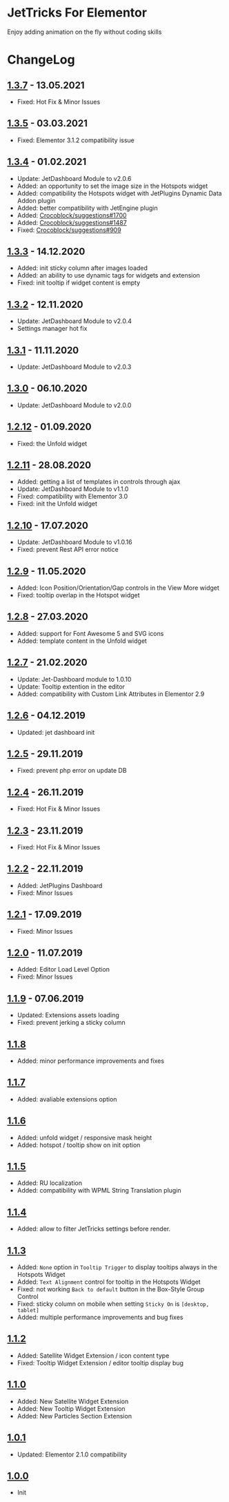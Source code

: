 # JetTricks For Elementor

Enjoy adding animation on the fly without coding skills

# ChangeLog

## [1.3.7](https://github.com/ZemezLab/jet-tricks/releases/tag/1.3.7) - 13.05.2021
* Fixed: Hot Fix & Minor Issues

## [1.3.5](https://github.com/ZemezLab/jet-tricks/releases/tag/1.3.5) - 03.03.2021
* Fixed: Elementor 3.1.2 compatibility issue

## [1.3.4](https://github.com/ZemezLab/jet-tricks/releases/tag/1.3.4) - 01.02.2021
* Update: JetDashboard Module to v2.0.6
* Added: an opportunity to set the image size in the Hotspots widget
* Added: compatibility the Hotspots widget with JetPlugins Dynamic Data Addon plugin
* Added: better compatibility with JetEngine plugin
* Added: [Crocoblock/suggestions#1700](https://github.com/Crocoblock/suggestions/issues/1700)
* Added: [Crocoblock/suggestions#1487](https://github.com/Crocoblock/suggestions/issues/1487)
* Fixed: [Crocoblock/suggestions#909](https://github.com/Crocoblock/suggestions/issues/909)

## [1.3.3](https://github.com/ZemezLab/jet-tricks/releases/tag/1.3.3) - 14.12.2020
* Added: init sticky column after images loaded
* Added: an ability to use dynamic tags for widgets and extension
* Fixed: init tooltip if widget content is empty

## [1.3.2](https://github.com/ZemezLab/jet-tricks/releases/tag/1.3.2) - 12.11.2020
* Update: JetDashboard Module to v2.0.4
* Settings manager hot fix

## [1.3.1](https://github.com/ZemezLab/jet-tricks/releases/tag/1.3.1) - 11.11.2020
* Update: JetDashboard Module to v2.0.3

## [1.3.0](https://github.com/ZemezLab/jet-tricks/releases/tag/1.3.0) - 06.10.2020
* Update: JetDashboard Module to v2.0.0

## [1.2.12](https://github.com/ZemezLab/jet-tricks/releases/tag/1.2.12) - 01.09.2020
* Fixed: the Unfold widget

## [1.2.11](https://github.com/ZemezLab/jet-tricks/releases/tag/1.2.11) - 28.08.2020
* Added: getting a list of templates in controls through ajax
* Update: JetDashboard Module to v1.1.0
* Fixed: compatibility with Elementor 3.0
* Fixed: init the Unfold widget

## [1.2.10](https://github.com/ZemezLab/jet-tricks/releases/tag/1.2.10) - 17.07.2020
* Update: JetDashboard Module to v1.0.16
* Fixed: prevent Rest API error notice

## [1.2.9](https://github.com/ZemezLab/jet-tricks/releases/tag/1.2.9) - 11.05.2020
* Added: Icon Position/Orientation/Gap controls in the View More widget
* Fixed: tooltip overlap in the Hotspot widget

## [1.2.8](https://github.com/ZemezLab/jet-tricks/releases/tag/1.2.8) - 27.03.2020
* Added: support for Font Awesome 5 and SVG icons
* Added: template content in the Unfold widget

## [1.2.7](https://github.com/ZemezLab/jet-tricks/releases/tag/1.2.7) - 21.02.2020
* Update: Jet-Dashboard module to 1.0.10
* Update: Tooltip extention in the editor
* Added: compatibility with Custom Link Attributes in Elementor 2.9

## [1.2.6](https://github.com/ZemezLab/jet-tricks/releases/tag/1.2.6) - 04.12.2019
* Updated: jet dashboard init

## [1.2.5](https://github.com/ZemezLab/jet-tricks/releases/tag/1.2.5) - 29.11.2019
* Fixed: prevent php error on update DB

## [1.2.4](https://github.com/ZemezLab/jet-tricks/releases/tag/1.2.4) - 26.11.2019
* Fixed: Hot Fix & Minor Issues

## [1.2.3](https://github.com/ZemezLab/jet-tricks/releases/tag/1.2.3) - 23.11.2019
* Fixed: Hot Fix & Minor Issues

## [1.2.2](https://github.com/ZemezLab/jet-tricks/releases/tag/1.2.2) - 22.11.2019
* Added: JetPlugins Dashboard
* Fixed: Minor Issues

## [1.2.1](https://github.com/ZemezLab/jet-tricks/releases/tag/1.2.1) - 17.09.2019
* Fixed: Minor Issues

## [1.2.0](https://github.com/ZemezLab/jet-tricks/releases/tag/1.2.0) - 11.07.2019
* Added: Editor Load Level Option
* Fixed: Minor Issues

## [1.1.9](https://github.com/ZemezLab/jet-tricks/releases/tag/1.1.9) - 07.06.2019

* Updated: Extensions assets loading
* Fixed: prevent jerking a sticky column

## [1.1.8](https://github.com/ZemezLab/jet-tricks/releases/tag/1.1.8)

* Added: minor performance improvements and fixes

## [1.1.7](https://github.com/ZemezLab/jet-tricks/releases/tag/1.1.7)

* Added: avaliable extensions option

## [1.1.6](https://github.com/ZemezLab/jet-tricks/releases/tag/1.1.6)

* Added: unfold widget / responsive mask height
* Added: hotspot / tooltip show on init option

## [1.1.5](https://github.com/ZemezLab/jet-tricks/releases/tag/1.1.5)

* Added: RU localization
* Added: compatibility with WPML String Translation plugin

## [1.1.4](https://github.com/ZemezLab/jet-tricks/releases/tag/1.1.4)

* Added: allow to filter JetTricks settings before render.

## [1.1.3](https://github.com/ZemezLab/jet-tricks/releases/tag/1.1.3)

* Added: `None` option in `Tooltip Trigger` to display tooltips always in the Hotspots Widget
* Added: `Text Alignment` control for tooltip in the Hotspots Widget
* Fixed: not working `Back to default` button in the Box-Style Group Control
* Fixed: sticky column on mobile when setting `Sticky On` is `[desktop, tablet]`
* Added: multiple performance improvements and bug fixes

## [1.1.2](https://github.com/ZemezLab/jet-tricks/releases/tag/1.1.2)

* Added: Satellite Widget Extension / icon content type
* Fixed: Tooltip Widget Extension / editor tooltip display bug

## [1.1.0](https://github.com/ZemezLab/jet-tricks/releases/tag/1.1.0)

* Added: New Satellite Widget Extension
* Added: New Tooltip Widget Extension
* Added: New Particles Section Extension

## [1.0.1](https://github.com/ZemezLab/jet-tricks/releases/tag/1.0.1)

* Updated: Elementor 2.1.0 compatibility

## [1.0.0](https://github.com/ZemezLab/jet-tricks/releases/tag/1.0.0)

* Init
